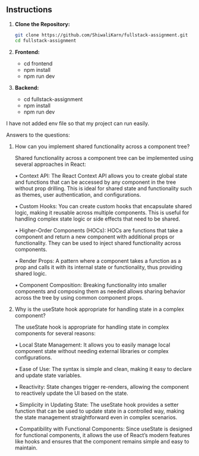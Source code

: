 ## Instructions

1. **Clone the Repository:**

   ```bash
   git clone https://github.com/ShiwaliKarn/fullstack-assignment.git
   cd fullstack-assignment
   ```

2. **Frontend:**

   - cd frontend
   - npm install
   - npm run dev

3. **Backend:**

   - cd fullstack-assignment
   - npm install
   - npm run dev

I have not added env file so that my project can run easily.

Answers to the questions:

1. How can you implement shared functionality across a component tree?

   Shared functionality across a component tree can be implemented using several approaches in React:

   • Context API: The React Context API allows you to create global state and functions that can be accessed by any component in the tree without prop drilling. This is ideal for shared state and functionality such as themes, user authentication, and configurations.

   • Custom Hooks: You can create custom hooks that encapsulate shared logic, making it reusable across multiple components. This is useful for handling complex state logic or side effects that need to be shared.

   • Higher-Order Components (HOCs): HOCs are functions that take a component and return a new component with additional props or functionality. They can be used to inject shared functionality across components.

   • Render Props: A pattern where a component takes a function as a prop and calls it with its internal state or functionality, thus providing shared logic.

   • Component Composition: Breaking functionality into smaller components and composing them as needed allows sharing behavior across the tree by using common component props.

2. Why is the useState hook appropriate for handling state in a complex component?

   The useState hook is appropriate for handling state in complex components for several reasons:

   • Local State Management: It allows you to easily manage local component state without needing external libraries or complex configurations.

   • Ease of Use: The syntax is simple and clean, making it easy to declare and update state variables.

   • Reactivity: State changes trigger re-renders, allowing the component to reactively update the UI based on the state.

   • Simplicity in Updating State: The useState hook provides a setter function that can be used to update state in a controlled way, making the state management straightforward even in complex scenarios.

   • Compatibility with Functional Components: Since useState is designed for functional components, it allows the use of React’s modern features like hooks and ensures that the component remains simple and easy to maintain.
